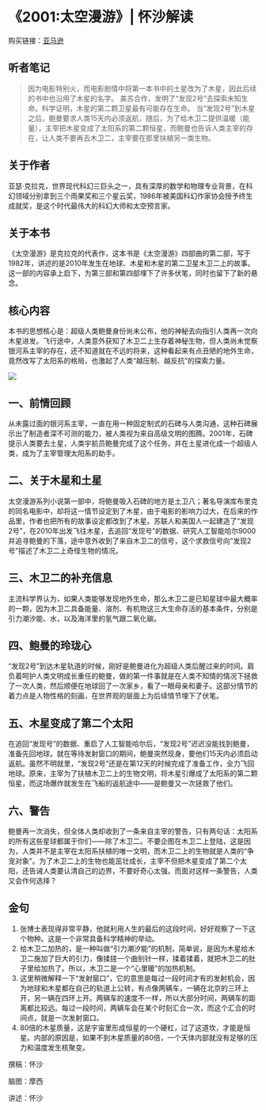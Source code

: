 《2001:太空漫游》| 怀沙解读
=============================

购买链接：[亚马逊](https://www.amazon.cn/gp/product/B00AU0BSTM/ref=pd_cp_14_1?ie=UTF8&psc=1&refRID=VZDAKJGQD1WX36PB70HS)

听者笔记
--------------------------

> 因为电影特别火，而电影剧情中将第一本书中的土星改为了木星，因此后续的书中也沿用了木星的名字。
> 美苏合作，发明了“发现2号”去探索未知生命。科学证明，木星的第二颗卫星最有可能存在生命。
> 当“发现2号”到木星之后，鲍曼要求人类15天内必须返航，随后，为了给木卫二提供温暖（能量），主宰把木星变成了太阳系的第二颗恒星，而鲍曼也告诉人类主宰的存在，让人类不要再去木卫二，主宰要在那里扶植另一类生物。

关于作者
-----------------------------

亚瑟·克拉克，世界现代科幻三巨头之一，具有深厚的数学和物理专业背景，在科幻领域分别拿到三个雨果奖和三个星云奖，1986年被美国科幻作家协会授予终生成就奖，是这个时代最伟大的科幻大师和太空预言家。

关于本书
-----------------------------

《太空漫游》是克拉克的代表作，这本书是《太空漫游》四部曲的第二部，写于1982年，讲述的是2010年发生在地球、木星和木星的第二卫星木卫二上的故事。这一部的内容承上启下，为第三部和第四部埋下了许多伏笔，同时也留下了新的悬念。     

核心内容
-----------------------------

本书的思想核心是：超级人类鲍曼身份尚未公布，他的神秘去向指引人类再一次向木星进发。飞行途中，人类意外获知了木卫二上生存着神秘生物，但人类尚未觉察银河系主宰的存在，还不知道就在不远的将来，这种看起来有点丑陋的地外生命，竟然改写了太阳系的格局，也激起了人类“越压制、越反抗”的探索力量。     
 
![](a-space-odyssey-2010/001.JPG)

一、前情回顾
-----------------------------

从未露过面的银河系主宰，一直在用一种固定制式的石碑与人类沟通，这种石碑展示出了制造者深不可测的能力，被人类视为来自高级文明的图腾。2001年，石碑提示人类要去土星，人类宇航员鲍曼完成了这个任务，并在土星进化成一个超级人类，成为了主宰管理太阳系的助手。

二、关于木星和土星
-----------------------------

太空漫游系列小说第一部中，将鲍曼吸入石碑的地方是土卫八；著名导演库布里克的同名电影中，却将这一情节设定到了木星，由于电影的影响力过大，在后来的作品里，作者也把所有的故事设定都改到了木星。苏联人和美国人一起建造了“发现2号”，在2010年出发飞往木星，去追回“发现号”的数据、研究人工智能哈尔9000并追寻鲍曼的下落，途中意外收到了来自木卫二的信号，这个求救信号向“发现2号”描述了木卫二上奇怪生物的情况。

三、木卫二的补充信息
-----------------------------

主流科学界认为，如果人类能够发现地外生命，那么木卫二是已知星球中最大概率的一颗，因为木卫二具备能量、溶剂、有机物这三大生命存活的基本条件，分别是引力潮汐能、水，以及海洋里的氢气跟二氧化碳。

四、鲍曼的玲珑心
-----------------------------

“发现2号”到达木星轨道的时候，刚好是鲍曼进化为超级人类后醒过来的时间。肩负着呵护人类文明成长重任的鲍曼，做的第一件事就是在人类不知情的情况下拯救了一次人类，然后顺便在地球回了一次家乡，看了一眼母亲和妻子。这部分情节的着力点是人物性格的刻画，在世界观的层面上为后续情节埋下了伏笔。

五、木星变成了第二个太阳
-----------------------------

在追回“发现号”的数据、重启了人工智能哈尔后，“发现2号”迟迟没能找到鲍曼，准备先回地球。就在等待发射窗口的期间，鲍曼突然现身，要他们15天内必须启动返航。虽然不明就里，“发现2号”还是在第12天的时候完成了准备工作，全力飞回地球。原来，主宰为了扶植木卫二上的生物文明，将木星引爆成了太阳系的第二颗恒星，而这场爆炸就发生在飞船的返航途中——是鲍曼又一次拯救了他们。

六、警告
-----------------------------

鲍曼再一次消失，但全体人类却收到了一条来自主宰的警告，只有两句话：太阳系的所有这些星球都属于你们——除了木卫二。不要企图在木卫二上登陆，这是因为，人类并不是主宰在太阳系扶植的唯一文明，而木卫二上的生物就是人类的“争宠对象”。为了木卫二上的生物也能茁壮成长，主宰不但把木星变成了第二个太阳，还告诫人类要认清自己的边界，不要好奇心太强。而面对这样一条警告，人类又会作何选择？

金句
-----------------------------

1. 张博士表现得非常平静，他就利用人生的最后的这段时间，好好观察了一下这个物种。这是一个非常具备科学精神的举动。
2. 给木卫二加热的，是一种叫做“引力潮汐能”的机制，简单说，是因为木星给木卫二施加了巨大的引力，像揉搓一个曲别针一样，揉着揉着，就把木卫二的肚子里给加热了。所以，木卫二是一个“心里暖”的加热机制。
3. 这里稍微解释一下“发射窗口”，它的意思是每过一段时间才有的发射机会，因为地球和木星都在自己的轨道上公转，有点像两辆车，一辆在北京的三环上开，另一辆在四环上开。两辆车的速度不一样，所以大部分时间，两辆车的距离都比较远。每过一段时间，两辆车会在某个时刻汇合一次，而这个汇合的时间点，就是一次发射窗口。
4. 80倍的木星质量，这是宇宙里形成恒星的一个硬杠，过了这道坎，才能是恒星。内部的原因是，如果不到木星质量的80倍，一个天体内部就没有足够的压力和温度发生核聚变。

撰稿：怀沙

脑图：摩西

讲述：怀沙 